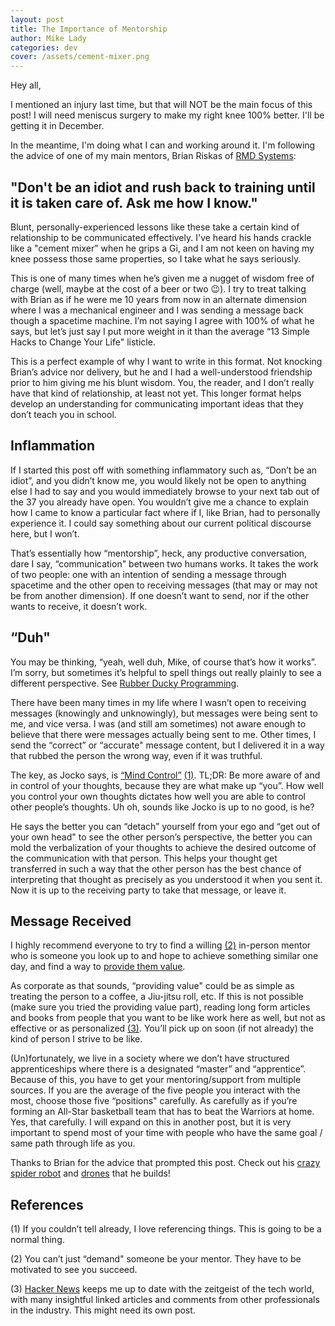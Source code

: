 ```yaml
---
layout: post
title: The Importance of Mentorship
author: Mike Lady
categories: dev
cover: /assets/cement-mixer.png
---
```


Hey all,

I mentioned an injury last time, but that will NOT be the main focus of this post! I will need meniscus surgery to make my right knee 100% better. I'll be getting it in December. 

In the meantime, I'm doing what I can and working around it. I'm following the advice of one of my main mentors, Brian Riskas of [RMD Systems](https://www.instagram.com/rmdsystems/): 

## "Don't be an idiot and rush back to training until it is taken care of. Ask me how I know."

Blunt, personally-experienced lessons like these take a certain kind of relationship to be communicated effectively. I've heard his hands crackle like a "cement mixer” when he grips a Gi, and I am not keen on having my knee possess those same properties, so I take what he says seriously. 

This is one of many times when he’s given me a nugget of wisdom free of charge (well, maybe at the cost of a beer or two 😉). I try to treat talking with Brian as if he were me 10 years from now in an alternate dimension where I was a mechanical engineer and I was sending a message back though a spacetime machine. I’m not saying I agree with 100% of what he says, but let’s just say I put more weight in it than the average “13 Simple Hacks to Change Your Life" listicle.

This is a perfect example of why I want to write in this format. Not knocking Brian’s advice nor delivery, but he and I had a well-understood friendship prior to him giving me his blunt wisdom. You, the reader, and I don’t really have that kind of relationship, at least not yet. This longer format helps develop an understanding for communicating important ideas that they don’t teach you in school.

## Inflammation

If I started this post off with something inflammatory such as, “Don’t be an idiot”, and you didn’t know me, you would likely not be open to anything else I had to say and you would immediately browse to your next tab out of the 37 you already have open. You wouldn’t give me a chance to explain how I came to know a particular fact where if I, like Brian, had to personally experience it. I could say something about our current political discourse here, but I won’t.

That’s essentially how “mentorship”, heck, any productive conversation, dare I say, “communication" between two humans works. It takes the work of two people: one with an intention of sending a message through spacetime and the other open to receiving messages (that may or may not be from another dimension). If one doesn’t want to send, nor if the other wants to receive, it doesn’t work. 

## “Duh"

You may be thinking, “yeah, well duh, Mike, of course that’s how it works”. I’m sorry, but sometimes it’s helpful to spell things out really plainly to see a different perspective. See [Rubber Ducky Programming](https://blog.codinghorror.com/rubber-duck-problem-solving/). 

There have been many times in my life where I wasn’t open to receiving messages (knowingly and unknowingly), but messages were being sent to me, and vice versa. I was (and still am sometimes) not aware enough to believe that there were messages actually being sent to me. Other times, I send the “correct” or “accurate" message content, but I delivered it in a way that rubbed the person the wrong way, even if it was truthful.

The key, as Jocko says, is [“Mind Control”](https://www.youtube.com/watch?v=q5SHjSnynzw) [(1)](#one). TL;DR: Be more aware of and in control of your thoughts, because they are what make up “you”. How well you control your own thoughts dictates how well you are able to control other people’s thoughts. Uh oh, sounds like Jocko is up to no good, is he?

He says the better you can “detach” yourself from your ego and “get out of your own head" to see the other person’s perspective, the better you can mold the verbalization of your thoughts to achieve the desired outcome of the communication with that person. This helps your thought get transferred in such a way that the other person has the best chance of interpreting that thought as precisely as you understood it when you sent it. Now it is up to the receiving party to take that message, or leave it.

## Message Received

I highly recommend everyone to try to find a willing [(2)](#two) in-person mentor who is someone you look up to and hope to achieve something similar one day, and find a way to [provide them value](https://www.garyvaynerchuk.com/giving-without-expectation/). 

As corporate as that sounds, “providing value" could be as simple as treating the person to a coffee, a Jiu-jitsu roll, etc. If this is not possible (make sure you tried the providing value part), reading long form articles and books from people that you want to be like work here as well, but not as effective or as personalized [(3)](#three). You’ll pick up on soon (if not already) the kind of person I strive to be like.

(Un)fortunately, we live in a society where we don’t have structured apprenticeships where there is a designated “master” and “apprentice”. Because of this, you have to get your mentoring/support from multiple sources. If you are the average of the five people you interact with the most, choose those five “positions" carefully. As carefully as if you’re forming an All-Star basketball team that has to beat the Warriors at home. Yes, that carefully. I will expand on this in another post, but it is very important to spend most of your time with people who have the same goal / same path through life as you.

Thanks to Brian for the advice that prompted this post. Check out his [crazy spider robot](https://www.youtube.com/watch?v=pF0YMF9W2hU&list=PLk4CDwBkUfpI1ExKUUUscP0N8vR3ywzpP) and [drones](http://www.rmd-systems.com/drone-services/) that he builds!

## References

<a name="one"></a>
(1) If you couldn’t tell already, I love referencing things. This is going to be a normal thing.

<a name="two"></a>
(2) You can’t just “demand" someone be your mentor. They have to be motivated to see you succeed.

<a name="three"></a>
(3) [Hacker News](https://news.ycombinator.com/) keeps me up to date with the zeitgeist of the tech world, with many insightful linked articles and comments from other professionals in the industry. This might need its own post.



